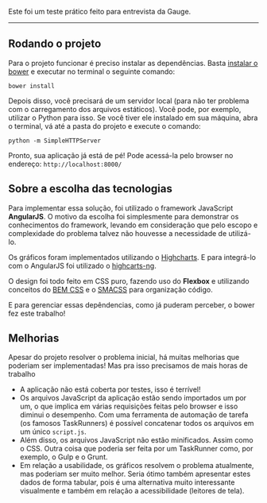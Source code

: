 Este foi um teste prático feito para entrevista da Gauge.

---
## Rodando o projeto

Para o projeto funcionar é preciso instalar as dependências. Basta [instalar o bower](https://bower.io/#install-bower) e executar no terminal o seguinte comando:

```
bower install
```

Depois disso, você precisará de um servidor local (para não ter problema com o carregamento dos arquivos estáticos). Você pode, por exemplo, utilizar o Python para isso. Se você tiver ele instalado em sua máquina, abra o terminal, vá até a pasta do projeto e execute o comando:

```
python -m SimpleHTTPServer
```

Pronto, sua aplicação já está de pé! Pode acessá-la pelo browser no endereço: `http://localhost:8000/`

## Sobre a escolha das tecnologias

Para implementar essa solução, foi utilizado o framework JavaScript **AngularJS**. O motivo da escolha foi simplesmente para demonstrar os conhecimentos do framework, levando em consideração que pelo escopo e complexidade do problema talvez não houvesse a necessidade de utilizá-lo.

Os gráficos foram implementados utilizando o [Highcharts](http://www.highcharts.com). E para integrá-lo com o AngularJS foi utilizado o [highcarts-ng](https://github.com/pablojim/highcharts-ng).

O design foi todo feito em CSS puro, fazendo uso do **Flexbox** e utilizando conceitos do [BEM CSS](http://getbem.com/introduction) e o [SMACSS](https://smacss.com) para organização código.

E para gerenciar essas depêndencias, como já puderam perceber, o bower fez este trabalho!

## Melhorias

Apesar do projeto resolver o problema inicial, há muitas melhorias que poderiam ser implementadas! Mas pra isso precisamos de mais horas de trabalho

- A aplicação não está coberta por testes, isso é terrível!
- Os arquivos JavaScript da aplicação estão sendo importados um por um, o que implica em várias requisições feitas pelo browser e isso diminui o desempenho. Com uma ferramenta de automação de tarefa (os famosos TaskRunners) é possível concatenar todos os arquivos em um único `script.js`. 
- Além disso, os arquivos JavaScript não estão minificados. Assim como o CSS. Outra coisa que poderia ser feita por um TaskRunner como, por exemplo, o Gulp e o Grunt.
- Em relação a usabilidade, os gráficos resolvem o problema atualmente, mas poderiam ser muito melhor. Seria ótimo também apresentar estes dados de forma tabular, pois é uma alternativa muito interessante visualmente e também em relação a acessibilidade (leitores de tela).
